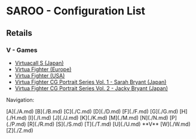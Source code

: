 # SAROO - Configuration List

## Retails

### V - Games

- [Virtuacall S (Japan)](../../../Regions/Retails/Japan/T-19718G/README.md)
- [Virtua Fighter (Europe)](../../../Regions/Retails/Europe/MK_8100550/README.md)
- [Virtua Fighter (USA)](../../../Regions/Retails/USA/MK-81005/README.md)
- [Virtua Fighter CG Portrait Series Vol. 1 - Sarah Bryant (Japan)](../../../Regions/Retails/Japan/GS-9062/README.md)
- [Virtua Fighter CG Portrait Series Vol. 2 - Jacky Bryant (Japan)](../../../Regions/Retails/Japan/GS-9064/README.md)

Navigation:

<!-- [# (0-9)](./09.md) --> [A](./A.md) [B](./B.md) [C](./C.md) [D](./D.md) <!-- [E](./E.md) --> [F](./F.md) [G](./G.md) [H](./H.md) [I](./I.md) [J](./J.md) [K](./K.md) <!-- [L](./L.md) --> [M](./M.md) [N](./N.md) <!-- [O](./O.md) --> [P](./P.md) <!-- [Q](./Q.md) --> [R](./R.md) [S](./S.md) [T](./T.md) [U](./U.md) **V** [W](./W.md) <!-- [X](./X.md) --> <!-- [Y](./Y.md) --> [Z](./Z.md)
